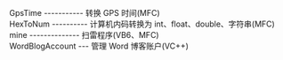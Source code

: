 ﻿GpsTime ----------- 转换 GPS 时间(MFC)  
HexToNum ---------- 计算机内码转换为 int、float、double、字符串(MFC)  
mine -------------- 扫雷程序(VB6、MFC)  
WordBlogAccount --- 管理 Word 博客账户(VC++)  
